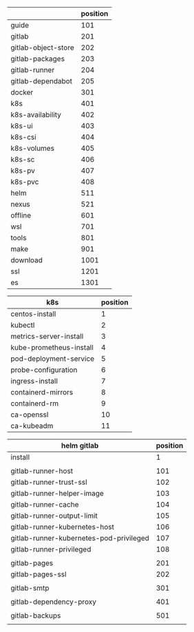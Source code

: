 |                     | position |
|---------------------|----------|
| guide               | 101      |
| gitlab              | 201      |
| gitlab-object-store | 202      |
| gitlab-packages     | 203      |
| gitlab-runner       | 204      |
| gitlab-dependabot   | 205      |
| docker              | 301      |
| k8s                 | 401      |
| k8s-availability    | 402      |
| k8s-ui              | 403      |
| k8s-csi             | 404      |
| k8s-volumes         | 405      |
| k8s-sc              | 406      |
| k8s-pv              | 407      |
| k8s-pvc             | 408      |
| helm                | 511      |
| nexus               | 521      |
| offline             | 601      |
| wsl                 | 701      |
| tools               | 801      |
| make                | 901      |
| download            | 1001     |
| ssl                 | 1201     |
| es                  | 1301     |

| k8s                     | position |
|-------------------------|----------|
| centos-install          | 1        |
| kubectl                 | 2        |
| metrics-server-install  | 3        |
| kube-prometheus-install | 4        |
| pod-deployment-service  | 5        |
| probe-configuration     | 6        |
| ingress-install         | 7        |
| containerd-mirrors      | 8        |
| containerd-rm           | 9        |
| ca-openssl              | 10       |
| ca-kubeadm              | 11       |

| helm gitlab                             | position |
|-----------------------------------------|----------|
| install                                 | 1        |
|                                         |          |
| gitlab-runner-host                      | 101      |
| gitlab-runner-trust-ssl                 | 102      |
| gitlab-runner-helper-image              | 103      |
| gitlab-runner-cache                     | 104      |
| gitlab-runner-output-limit              | 105      |
| gitlab-runner-kubernetes-host           | 106      |
| gitlab-runner-kubernetes-pod-privileged | 107      |
| gitlab-runner-privileged                | 108      |
|                                         |          |
| gitlab-pages                            | 201      |
| gitlab-pages-ssl                        | 202      |
|                                         |          |
| gitlab-smtp                             | 301      |
|                                         |          |
| gitlab-dependency-proxy                 | 401      |
|                                         |          |
| gitlab-backups                          | 501      |
|                                         |          |
